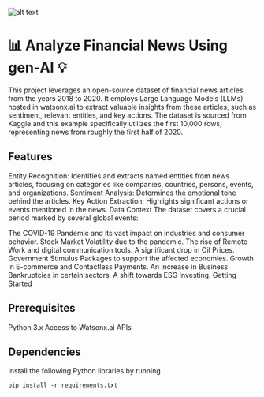 
![alt text](image.png)

# 📊 Analyze Financial News Using gen-AI 💡
This project leverages an open-source dataset of financial news articles from the years 2018 to 2020. It employs Large Language Models (LLMs) hosted in watsonx.ai to extract valuable insights from these articles, such as sentiment, relevant entities, and key actions. The dataset is sourced from Kaggle and this example specifically utilizes the first 10,000 rows, representing news from roughly the first half of 2020.

## Features
Entity Recognition: Identifies and extracts named entities from news articles, focusing on categories like companies, countries, persons, events, and organizations.
Sentiment Analysis: Determines the emotional tone behind the articles.
Key Action Extraction: Highlights significant actions or events mentioned in the news.
Data Context
The dataset covers a crucial period marked by several global events:

The COVID-19 Pandemic and its vast impact on industries and consumer behavior.
Stock Market Volatility due to the pandemic.
The rise of Remote Work and digital communication tools.
A significant drop in Oil Prices.
Government Stimulus Packages to support the affected economies.
Growth in E-commerce and Contactless Payments.
An increase in Business Bankruptcies in certain sectors.
A shift towards ESG Investing.
Getting Started

## Prerequisites
Python 3.x
Access to Watsonx.ai APIs

## Dependencies
Install the following Python libraries by running

``
pip install -r requirements.txt
``

